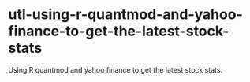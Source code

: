 # utl-using-r-quantmod-and-yahoo-finance-to-get-the-latest-stock-stats
Using R quantmod and yahoo finance to get the latest stock stats.
